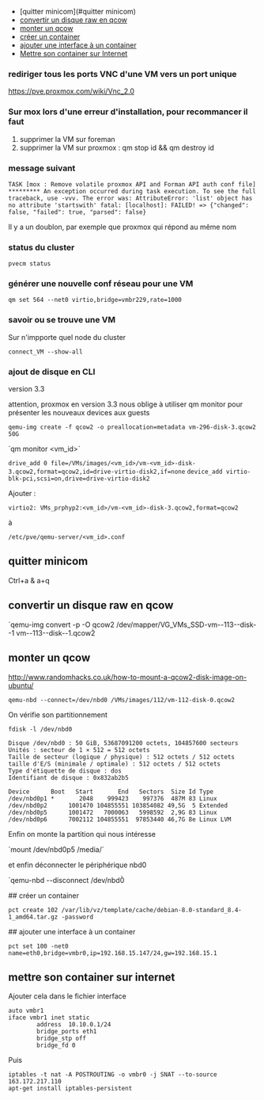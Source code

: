 * [quitter minicom](#quitter minicom)
* [convertir un disque raw en qcow](#convertir-un-disque-raw-en-qcow)   
* [monter un qcow](#monter-un-qcow) 
* [créer un container](#créer-un-container) 
* [ajouter une interface à un container](#ajouter-une-interface-à-un-container) 
* [Mettre son container sur Internet](#mettre-son-container-sur-internet) 

### rediriger tous les ports VNC d'une  VM vers un port unique

https://pve.proxmox.com/wiki/Vnc_2.0

### Sur mox lors d'une erreur d'installation, pour recommancer il faut

1. supprimer la VM sur foreman
2. supprimer la VM sur proxmox : qm stop id && qm destroy id

### message suivant 
`
TASK [mox : Remove volatile proxmox API and Forman API auth conf file] *********
An exception occurred during task execution. To see the full traceback, use -vvv. The error was: AttributeError: 'list' object has no attribute 'startswith'
fatal: [localhost]: FAILED! => {"changed": false, "failed": true, "parsed": false}
`

Il y a un doublon, par exemple que proxmox qui répond au même nom

### status du cluster

`pvecm status`

### générer une nouvelle conf réseau pour une VM

`qm set 564 --net0 virtio,bridge=vmbr229,rate=1000`

### savoir ou se trouve une VM
Sur n'impporte quel node du cluster 

`connect_VM --show-all`


### ajout de disque en CLI

 version 3.3
 
 attention, proxmox en version 3.3 nous oblige à utiliser qm monitor pour présenter les nouveaux devices aux guests

`qemu-img create -f qcow2 -o preallocation=metadata vm-296-disk-3.qcow2 50G`

`qm monitor <vm_id>̀

`drive_add 0 file=/VMs/images/<vm_id>/vm-<vm_id>-disk-3.qcow2,format=qcow2,id=drive-virtio-disk2,if=none`
`device_add virtio-blk-pci,scsi=on,drive=drive-virtio-disk2`

Ajouter :

`virtio2: VMs_prphyp2:<vm_id>/vm-<vm_id>-disk-3.qcow2,format=qcow2`

à

`/etc/pve/qemu-server/<vm_id>.conf`

## quitter minicom
Ctrl+a & a+q

## convertir un disque raw en qcow

`qemu-img convert -p -O qcow2 /dev/mapper/VG_VMs_SSD-vm--113--disk--1 vm--113--disk--1.qcow2̀

## monter un qcow

http://www.randomhacks.co.uk/how-to-mount-a-qcow2-disk-image-on-ubuntu/

`qemu-nbd --connect=/dev/nbd0 /VMs/images/112/vm-112-disk-0.qcow2`

On vérifie son partitionnement
``` 
fdisk -l /dev/nbd0 

Disque /dev/nbd0 : 50 GiB, 53687091200 octets, 104857600 secteurs
Unités : secteur de 1 × 512 = 512 octets
Taille de secteur (logique / physique) : 512 octets / 512 octets
taille d'E/S (minimale / optimale) : 512 octets / 512 octets
Type d'étiquette de disque : dos
Identifiant de disque : 0x832ab2b5

Device      Boot   Start       End   Sectors  Size Id Type
/dev/nbd0p1 *       2048    999423    997376  487M 83 Linux
/dev/nbd0p2      1001470 104855551 103854082 49,5G  5 Extended
/dev/nbd0p5      1001472   7000063   5998592  2,9G 83 Linux
/dev/nbd0p6      7002112 104855551  97853440 46,7G 8e Linux LVM
```
Enfin on monte la partition qui nous intéresse

`mount /dev/nbd0p5 /media/̀

et enfin déconnecter le périphérique nbd0

`qemu-nbd --disconnect /dev/nbd0̀

## créer un container

```
pct create 102 /var/lib/vz/template/cache/debian-8.0-standard_8.4-1_amd64.tar.gz -password
```

## ajouter une interface à un container
```
pct set 100 -net0 name=eth0,bridge=vmbr0,ip=192.168.15.147/24,gw=192.168.15.1
```

## mettre son container sur internet

Ajouter cela dans le fichier interface
```
auto vmbr1
iface vmbr1 inet static
        address  10.10.0.1/24
        bridge_ports eth1
        bridge_stp off
        bridge_fd 0
```
Puis

```
iptables -t nat -A POSTROUTING -o vmbr0 -j SNAT --to-source 163.172.217.110
apt-get install iptables-persistent
```



